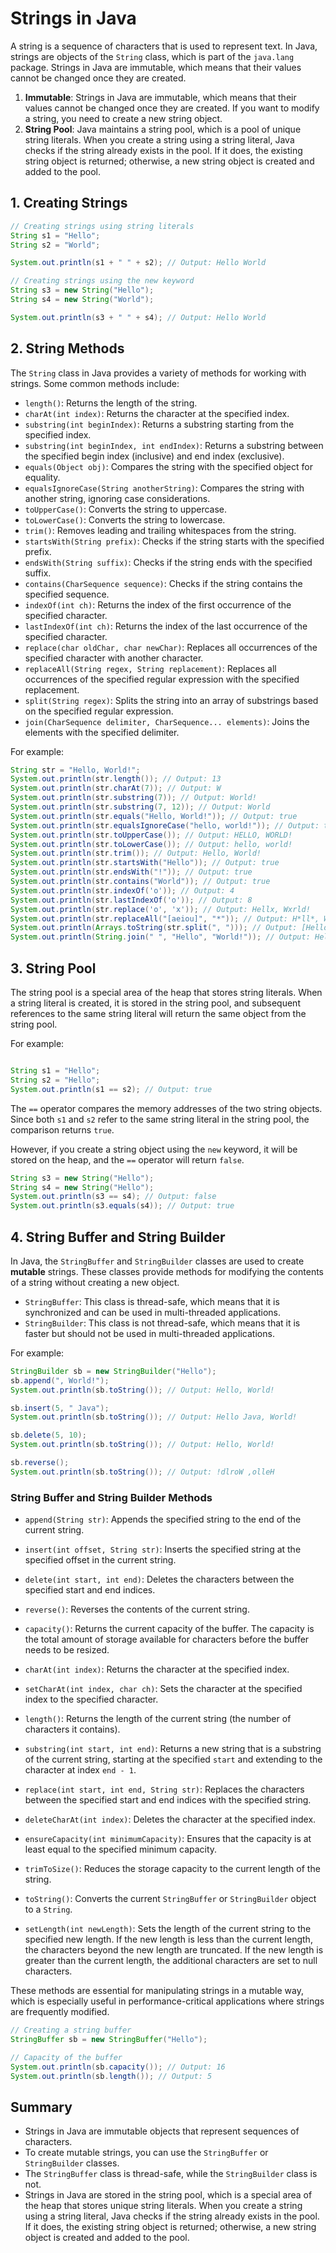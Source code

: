 # Strings in Java

A string is a sequence of characters that is used to represent text. In Java, strings are objects of the `String` class, which is part of the `java.lang` package. Strings in Java are immutable, which means that their values cannot be changed once they are created.

1. **Immutable**: Strings in Java are immutable, which means that their values cannot be changed once they are created. If you want to modify a string, you need to create a new string object.
2. **String Pool**: Java maintains a string pool, which is a pool of unique string literals. When you create a string using a string literal, Java checks if the string already exists in the pool. If it does, the existing string object is returned; otherwise, a new string object is created and added to the pool.

## 1. Creating Strings

```java
// Creating strings using string literals
String s1 = "Hello";
String s2 = "World";

System.out.println(s1 + " " + s2); // Output: Hello World

// Creating strings using the new keyword
String s3 = new String("Hello");
String s4 = new String("World");

System.out.println(s3 + " " + s4); // Output: Hello World
```

## 2. String Methods

The `String` class in Java provides a variety of methods for working with strings. Some common methods include:

- `length()`: Returns the length of the string.
- `charAt(int index)`: Returns the character at the specified index.
- `substring(int beginIndex)`: Returns a substring starting from the specified index.
- `substring(int beginIndex, int endIndex)`: Returns a substring between the specified begin index (inclusive) and end index (exclusive).
- `equals(Object obj)`: Compares the string with the specified object for equality.
- `equalsIgnoreCase(String anotherString)`: Compares the string with another string, ignoring case considerations.
- `toUpperCase()`: Converts the string to uppercase.
- `toLowerCase()`: Converts the string to lowercase.
- `trim()`: Removes leading and trailing whitespaces from the string.
- `startsWith(String prefix)`: Checks if the string starts with the specified prefix.
- `endsWith(String suffix)`: Checks if the string ends with the specified suffix.
- `contains(CharSequence sequence)`: Checks if the string contains the specified sequence.
- `indexOf(int ch)`: Returns the index of the first occurrence of the specified character.
- `lastIndexOf(int ch)`: Returns the index of the last occurrence of the specified character.
- `replace(char oldChar, char newChar)`: Replaces all occurrences of the specified character with another character.
- `replaceAll(String regex, String replacement)`: Replaces all occurrences of the specified regular expression with the specified replacement.
- `split(String regex)`: Splits the string into an array of substrings based on the specified regular expression.
- `join(CharSequence delimiter, CharSequence... elements)`: Joins the elements with the specified delimiter.

For example:

```java
String str = "Hello, World!";
System.out.println(str.length()); // Output: 13
System.out.println(str.charAt(7)); // Output: W
System.out.println(str.substring(7)); // Output: World!
System.out.println(str.substring(7, 12)); // Output: World
System.out.println(str.equals("Hello, World!")); // Output: true
System.out.println(str.equalsIgnoreCase("hello, world!")); // Output: true
System.out.println(str.toUpperCase()); // Output: HELLO, WORLD!
System.out.println(str.toLowerCase()); // Output: hello, world!
System.out.println(str.trim()); // Output: Hello, World!
System.out.println(str.startsWith("Hello")); // Output: true
System.out.println(str.endsWith("!")); // Output: true
System.out.println(str.contains("World")); // Output: true
System.out.println(str.indexOf('o')); // Output: 4
System.out.println(str.lastIndexOf('o')); // Output: 8
System.out.println(str.replace('o', 'x')); // Output: Hellx, Wxrld!
System.out.println(str.replaceAll("[aeiou]", "*")); // Output: H*ll*, W*rld!
System.out.println(Arrays.toString(str.split(", "))); // Output: [Hello, World!]
System.out.println(String.join(" ", "Hello", "World!")); // Output: Hello World!
```

## 3. String Pool

The string pool is a special area of the heap that stores string literals. When a string literal is created, it is stored in the string pool, and subsequent references to the same string literal will return the same object from the string pool.

For example:

```java

String s1 = "Hello";
String s2 = "Hello";
System.out.println(s1 == s2); // Output: true
```

The `==` operator compares the memory addresses of the two string objects. Since both `s1` and `s2` refer to the same string literal in the string pool, the comparison returns `true`.

However, if you create a string object using the `new` keyword, it will be stored on the heap, and the `==` operator will return `false`.

```java
String s3 = new String("Hello");
String s4 = new String("Hello");
System.out.println(s3 == s4); // Output: false
System.out.println(s3.equals(s4)); // Output: true
```

## 4. String Buffer and String Builder

In Java, the `StringBuffer` and `StringBuilder` classes are used to create **mutable** strings. These classes provide methods for modifying the contents of a string without creating a new object.

- `StringBuffer`: This class is thread-safe, which means that it is synchronized and can be used in multi-threaded applications.
- `StringBuilder`: This class is not thread-safe, which means that it is faster but should not be used in multi-threaded applications.

For example:

```java
StringBuilder sb = new StringBuilder("Hello");
sb.append(", World!");
System.out.println(sb.toString()); // Output: Hello, World!

sb.insert(5, " Java");
System.out.println(sb.toString()); // Output: Hello Java, World!

sb.delete(5, 10);
System.out.println(sb.toString()); // Output: Hello, World!

sb.reverse();
System.out.println(sb.toString()); // Output: !dlroW ,olleH
```

### String Buffer and String Builder Methods

- `append(String str)`: Appends the specified string to the end of the current string.
  
- `insert(int offset, String str)`: Inserts the specified string at the specified offset in the current string.
  
- `delete(int start, int end)`: Deletes the characters between the specified start and end indices.
  
- `reverse()`: Reverses the contents of the current string.
  
- `capacity()`: Returns the current capacity of the buffer. The capacity is the total amount of storage available for characters before the buffer needs to be resized.
  
- `charAt(int index)`: Returns the character at the specified index.
  
- `setCharAt(int index, char ch)`: Sets the character at the specified index to the specified character.
  
- `length()`: Returns the length of the current string (the number of characters it contains).
  
- `substring(int start, int end)`: Returns a new string that is a substring of the current string, starting at the specified `start` and extending to the character at index `end - 1`.
  
- `replace(int start, int end, String str)`: Replaces the characters between the specified start and end indices with the specified string.
  
- `deleteCharAt(int index)`: Deletes the character at the specified index.
  
- `ensureCapacity(int minimumCapacity)`: Ensures that the capacity is at least equal to the specified minimum capacity.
  
- `trimToSize()`: Reduces the storage capacity to the current length of the string.
  
- `toString()`: Converts the current `StringBuffer` or `StringBuilder` object to a `String`.

- `setLength(int newLength)`: Sets the length of the current string to the specified new length. If the new length is less than the current length, the characters beyond the new length are truncated. If the new length is greater than the current length, the additional characters are set to null characters.

These methods are essential for manipulating strings in a mutable way, which is especially useful in performance-critical applications where strings are frequently modified.

```java
// Creating a string buffer
StringBuffer sb = new StringBuffer("Hello");

// Capacity of the buffer
System.out.println(sb.capacity()); // Output: 16
System.out.println(sb.length()); // Output: 5

```

## Summary

- Strings in Java are immutable objects that represent sequences of characters.
- To create mutable strings, you can use the `StringBuffer` or `StringBuilder` classes.
- The `StringBuffer` class is thread-safe, while the `StringBuilder` class is not.
- Strings in Java are stored in the string pool, which is a special area of the heap that stores unique string literals. When you create a string using a string literal, Java checks if the string already exists in the pool. If it does, the existing string object is returned; otherwise, a new string object is created and added to the pool.
